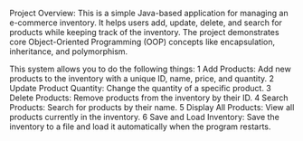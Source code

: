 Project Overview:
This is a simple Java-based application for managing an e-commerce inventory. It helps users add, update, delete, and search for products while keeping track of the inventory. 
The project demonstrates core Object-Oriented Programming (OOP) concepts like encapsulation, inheritance, and polymorphism.

This system allows you to do the following things:
1 Add Products: Add new products to the inventory with a unique ID, name, price, and quantity.
2 Update Product Quantity: Change the quantity of a specific product.
3 Delete Products: Remove products from the inventory by their ID.
4 Search Products: Search for products by their name.
5 Display All Products: View all products currently in the inventory.
6 Save and Load Inventory: Save the inventory to a file and load it automatically when the program restarts.
